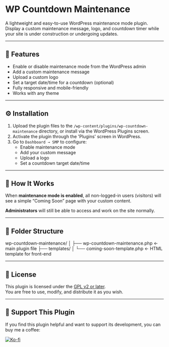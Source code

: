 # WP Countdown Maintenance

A lightweight and easy-to-use WordPress maintenance mode plugin. Display a custom maintenance message, logo, and countdown timer while your site is under construction or undergoing updates.

---

## 🧩 Features

- Enable or disable maintenance mode from the WordPress admin
- Add a custom maintenance message
- Upload a custom logo
- Set a target date/time for a countdown (optional)
- Fully responsive and mobile-friendly
- Works with any theme

---

## ⚙️ Installation

1. Upload the plugin files to the `/wp-content/plugins/wp-countdown-maintenance` directory, or install via the WordPress Plugins screen.
2. Activate the plugin through the 'Plugins' screen in WordPress.
3. Go to `Dashboard → SMP` to configure:
   - Enable maintenance mode
   - Add your custom message
   - Upload a logo
   - Set a countdown target date/time

---

## 🔧 How It Works

When **maintenance mode is enabled**, all non-logged-in users (visitors) will see a simple “Coming Soon” page with your custom content.

**Administrators** will still be able to access and work on the site normally.

---

## 📁 Folder Structure

wp-countdown-maintenance/
│
├── wp-countdown-maintenance.php ← main plugin file
├── templates/
│ └── coming-soon-template.php ← HTML template for front-end

---

## 📝 License

This plugin is licensed under the [GPL v2 or later](https://www.gnu.org/licenses/gpl-2.0.html).  
You are free to use, modify, and distribute it as you wish.

---

## 💖 Support This Plugin

If you find this plugin helpful and want to support its development, you can buy me a coffee:

[![Ko-fi](https://ko-fi.com/img/githubbutton_sm.svg)](https://ko-fi.com/dreidgon)

